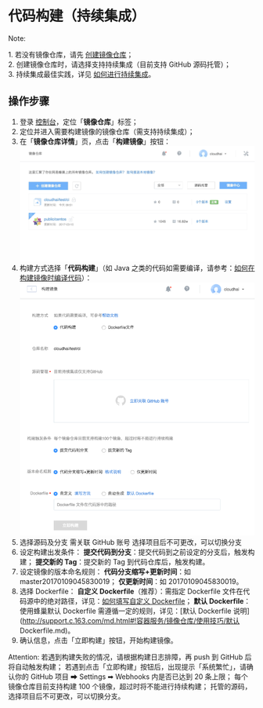 # 代码构建（持续集成）


<span>Note:</span><div class="alertContent">1. 若没有镜像仓库，请先 [创建镜像仓库](http://support.c.163.com/md.html#!容器服务/镜像仓库/使用指南/创建镜像仓库.md)；<br>2. 创建镜像仓库时，请选择支持持续集成（目前支持 GitHub 源码托管）；<br>3. 持续集成最佳实践，详见 [如何进行持续集成](http://support.c.163.com/md.html#!计算服务/容器服务/使用指南/如何进行持续集成.md)。</div>

## 操作步骤

1. 登录 [控制台](https://c.163.com/dashboard#/m/mirrorRepo/)，定位「**镜像仓库**」标签；
2. 定位并进入需要构建镜像的镜像仓库（需支持持续集成）；
3. 在「**镜像仓库详情**」页，点击「**构建镜像**」按钮：
![](../../image/构建镜像-持续集成-构建.gif)
4. 构建方式选择「**代码构建**」（如 Java 之类的代码如需要编译，请参考：[如何在构建镜像时编译代码](http://support.c.163.com/md.html#!容器服务/镜像仓库/使用技巧/如何在构建镜像时编译代码.md)）：
![](../../image/使用指南-构建镜像-持续集成-构建.png)
5. 选择源码及分支
需关联 GitHub 账号
选择项目后不可更改，可以切换分支
6. 设定构建出发条件：
**提交代码到分支**：提交代码到之前设定的分支后，触发构建；
**提交新的 Tag**：提交新的 Tag 到代码仓库后，触发构建。
7. 设定镜像的版本命名规则：
**代码分支缩写+更新时间**：如 master20170109045830019；
**仅更新时间**：如 20170109045830019。
8. 选择 Dockerfile：
**自定义 Dockerfile**（推荐）：需指定 Dockerfile 文件在代码源中的绝对路径，详见：[如何填写自定义 Dockerfile](http://support.c.163.com/md.html#!容器服务/镜像仓库/使用技巧/自定义Dockerfile填写方法.md)；
**默认 Dockerfile**：使用蜂巢默认 Dockerfile 需遵循一定的规则，详见：[默认 Dockerfile 说明](http://support.c.163.com/md.html#!容器服务/镜像仓库/使用技巧/默认 Dockerfile.md)。
9. 确认信息，点击「立即构建」按钮，开始构建镜像。

<span>Attention:</span>
若遇到构建失败的情况，请根据构建日志排障，再 push 到 GitHub 后将自动触发构建；
若遇到点击「立即构建」按钮后，出现提示「系统繁忙」，请确认你的 GitHub 项目 ➡ Settings ➡  Webhooks 内是否已达到 20 条上限；
每个镜像仓库目前支持构建 100 个镜像，超过时将不能进行持续构建；
托管的源码，选择项目后不可更改，可以切换分支。